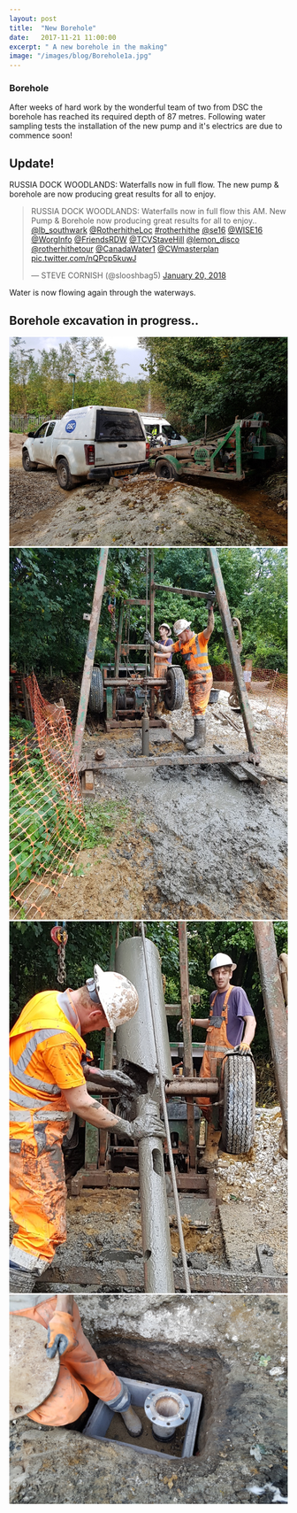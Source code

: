 ```yaml
---
layout: post
title:  "New Borehole"
date:   2017-11-21 11:00:00
excerpt: " A new borehole in the making"
image: "/images/blog/Borehole1a.jpg"
---
```

### Borehole

After weeks of hard work by the wonderful team of two from DSC the borehole has reached its required depth of 87 metres. Following water sampling tests the installation of the new pump and it's electrics are due to commence soon!

## Update!

RUSSIA DOCK WOODLANDS: Waterfalls now in full flow. The new pump & borehole are now producing great results for all to enjoy.

<blockquote class="twitter-video" data-lang="en"><p lang="en" dir="ltr">RUSSIA DOCK WOODLANDS: Waterfalls now in full flow this AM. New Pump &amp; Borehole now producing great results for all to enjoy.. <a href="https://twitter.com/lb_southwark?ref_src=twsrc%5Etfw">@lb_southwark</a> <a href="https://twitter.com/RotherhitheLoc?ref_src=twsrc%5Etfw">@RotherhitheLoc</a> <a href="https://twitter.com/hashtag/rotherhithe?src=hash&amp;ref_src=twsrc%5Etfw">#rotherhithe</a> <a href="https://twitter.com/se16?ref_src=twsrc%5Etfw">@se16</a> <a href="https://twitter.com/WISE16?ref_src=twsrc%5Etfw">@WISE16</a> <a href="https://twitter.com/WorgInfo?ref_src=twsrc%5Etfw">@WorgInfo</a> <a href="https://twitter.com/FriendsRDW?ref_src=twsrc%5Etfw">@FriendsRDW</a> <a href="https://twitter.com/TCVStaveHill?ref_src=twsrc%5Etfw">@TCVStaveHill</a> <a href="https://twitter.com/lemon_disco?ref_src=twsrc%5Etfw">@lemon_disco</a> <a href="https://twitter.com/rotherhithetour?ref_src=twsrc%5Etfw">@rotherhithetour</a> <a href="https://twitter.com/CanadaWater1?ref_src=twsrc%5Etfw">@CanadaWater1</a> <a href="https://twitter.com/CWmasterplan?ref_src=twsrc%5Etfw">@CWmasterplan</a> <a href="https://t.co/nQPcp5kuwJ">pic.twitter.com/nQPcp5kuwJ</a></p>&mdash; STEVE CORNISH (@slooshbag5) <a href="https://twitter.com/slooshbag5/status/954682000522252289?ref_src=twsrc%5Etfw">January 20, 2018</a></blockquote>
<script async src="https://platform.twitter.com/widgets.js" charset="utf-8"></script>

Water is now flowing again through the waterways.


## Borehole excavation in progress.. 

<img class="image main" src="/images/blog/Borehole0.jpg" alt="Borehole0.jpg"/>

<img class="image main" src="/images/blog/Borehole1.jpg" alt="Borehole1.jpg"/>

<img class="image main" src="/images/blog/Borehole2.jpg" alt="Borehole2.jpg"/>

<img class="image main" src="/images/blog/Borehole3.jpg" alt="Borehole3.jpg"/>